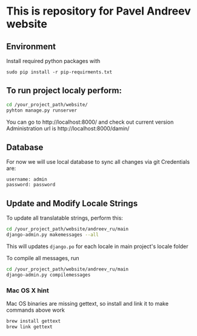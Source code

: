 # This is repository for Pavel Andreev website

## Environment

Install required python packages with

`sudo pip install -r pip-requirments.txt`

## To run project localy perform:

```bash
cd /your_project_path/website/
pyhton manage.py runserver
```

You can go to http://localhost:8000/ and check out current version  
Administration url is http://localhost:8000/damin/

## Database

For now we will use local database to sync all changes via git
Credentials are:
```
username: admin
password: password
```

## Update and Modify Locale Strings

To update all translatable strings, perform this:

```bash
cd /your_project_path/website/andreev_ru/main
django-admin.py makemessages --all
```

This will updates `django.po` for each locale in main project's locale folder

To compile all messages, run

```bash
cd /your_project_path/website/andreev_ru/main
django-admin.py compilemessages
```

### Mac OS X hint

Mac OS binaries are missing gettext, so install and link it to make commands above work

```bash
brew install gettext
brew link gettext
```
